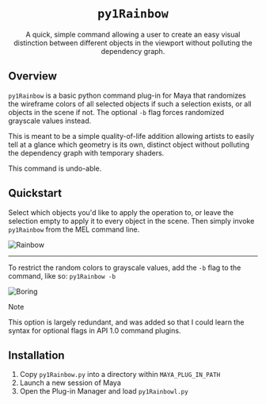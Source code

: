 <div align="center">

# `py1Rainbow`

A quick, simple command allowing a user to create an easy visual distinction between different objects in the viewport without polluting the dependency graph.

</div>

## Overview
`py1Rainbow` is a basic python command plug-in for Maya that randomizes the wireframe colors of all selected objects if such a selection exists, or all objects in the scene if not. The optional `-b` flag forces randomized grayscale values instead.

This is meant to be a simple quality-of-life addition allowing artists to easily tell at a glance which geometry is its own, distinct object without polluting the dependency graph with temporary shaders.

This command is undo-able.

## Quickstart

Select which objects you'd like to apply the operation to, or leave the selection empty to apply it to every object in the scene. Then simply invoke `py1Rainbow` from the MEL command line.

![Rainbow](https://i.imgur.com/ADPONuO.png)
___

To restrict the random colors to grayscale values, add the `-b` flag to the command, like so: `py1Rainbow -b`

![Boring](https://i.imgur.com/PxJqkNt.png)

> [!NOTE]
> This option is largely redundant, and was added so that I could learn the syntax for optional flags in API 1.0 command plugins. 

## Installation
1. Copy `py1Rainbow.py` into a directory within `MAYA_PLUG_IN_PATH`
2. Launch a new session of Maya
3. Open the Plug-in Manager and load `py1Rainbowl.py`
